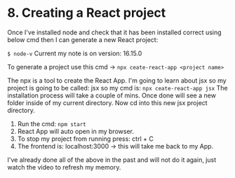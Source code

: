 # 8. Creating a React project

Once I've installed node and check that it has been installed correct using below cmd then I can generate a new React project:

`$ node-v`
Current my note is on version: 16.15.0

To generate a project use this cmd ->
`npx ceate-react-app <project name>`

The npx is a tool to create the React App.
I'm going to learn about jsx so my project is going to be called: jsx
so my cmd is: `npx ceate-react-app jsx`
The installation process will take a couple of mins. Once done will see a new folder inside of my current directory.
Now cd into this new jsx project directory.

1. Run the cmd: `npm start`
2. React App will auto open in my browser.
3. To stop my project from running press: ctrl + C
4. The frontend is: localhost:3000 -> this will take me back to my App.

I've already done all of the above in the past and will not do it again, just watch the video to refresh my memory.
